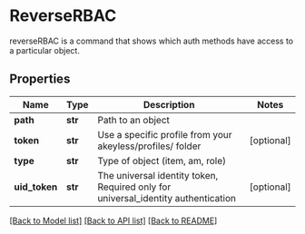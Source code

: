 # ReverseRBAC

reverseRBAC is a command that shows which auth methods have access to a particular object.
## Properties
Name | Type | Description | Notes
------------ | ------------- | ------------- | -------------
**path** | **str** | Path to an object | 
**token** | **str** | Use a specific profile from your akeyless/profiles/ folder | [optional] 
**type** | **str** | Type of object (item, am, role) | 
**uid_token** | **str** | The universal identity token, Required only for universal_identity authentication | [optional] 

[[Back to Model list]](../README.md#documentation-for-models) [[Back to API list]](../README.md#documentation-for-api-endpoints) [[Back to README]](../README.md)


